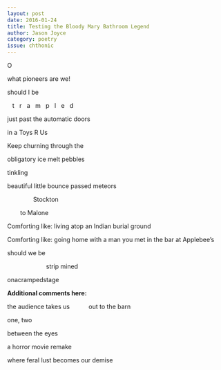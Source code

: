 ```yaml
---
layout: post 
date: 2016-01-24
title: Testing the Bloody Mary Bathroom Legend
author: Jason Joyce
category: poetry
issue: chthonic
---
```

O

what pioneers are we!  

should I be  

&nbsp;&nbsp;&nbsp;t&nbsp;&nbsp;&nbsp;r&nbsp;&nbsp;&nbsp;a&nbsp;&nbsp;&nbsp;m&nbsp;&nbsp;&nbsp;p&nbsp;&nbsp;&nbsp;l&nbsp;&nbsp;&nbsp;e&nbsp;&nbsp;&nbsp;d&nbsp;&nbsp;&nbsp;  

just past the automatic doors  

in a Toys R Us  

Keep churning through the  

obligatory ice melt pebbles  

tinkling  

beautiful little bounce passed meteors  

<span style="padding-left:60px;" markdown="1">Stockton  </span>

<span style="padding-left:30px;" markdown="1">to Malone  </span>

Comforting like: living atop an Indian burial ground  

Comforting like: going home with a man you met in the bar at Applebee’s  

should we be  

<span style="padding-left:90px;" markdown="1">strip mined  </span>

onacrampedstage 

**Additional comments here:**  

the audience takes us <span style="padding-left:40px;" markdown="1">
out to the barn
</span>  

one, two  

between the eyes  

a horror movie remake  

where feral lust becomes our demise